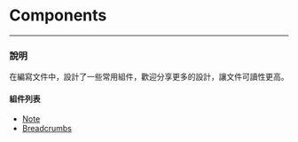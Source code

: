 # Components

<hr>

### 說明

在編寫文件中，設計了一些常用組件，歡迎分享更多的設計，讓文件可讀性更高。

#### 組件列表

- [Note](/source/edit/note.md)
- [Breadcrumbs](/source/edit/breadcrumbs.md)

